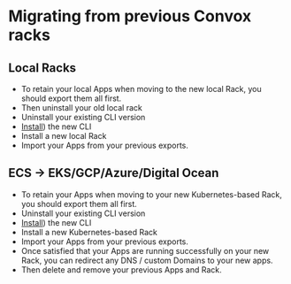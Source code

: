 # Migrating from previous Convox racks

## Local Racks

- To retain your local Apps when moving to the new local Rack, you should export them all first.
- Then uninstall your old local rack
- Uninstall your existing CLI version
- [Install](../installation/cli)) the new CLI
- Install a new local Rack
- Import your Apps from your previous exports.

## ECS -> EKS/GCP/Azure/Digital Ocean

- To retain your Apps when moving to your new Kubernetes-based Rack, you should export them all first.
- Uninstall your existing CLI version
- [Install](../installation/cli)) the new CLI
- Install a new Kubernetes-based Rack
- Import your Apps from your previous exports.
- Once satisfied that your Apps are running successfully on your new Rack, you can redirect any DNS / custom Domains to your new apps.
- Then delete and remove your previous Apps and Rack.
